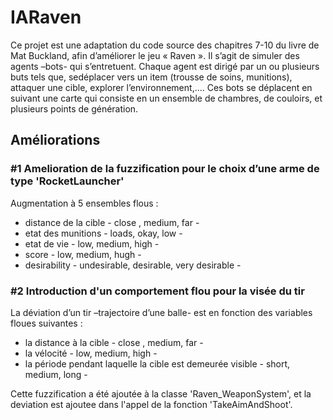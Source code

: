 # IARaven

Ce projet est une adaptation du code source des chapitres 7-10 du livre de Mat Buckland, afin d’améliorer le jeu « Raven ».
Il s’agit de simuler des agents –bots- qui s’entretuent. Chaque agent est dirigé par un ou plusieurs buts tels que, sedéplacer vers un item (trousse de soins, munitions), attaquer une cible, explorer l’environnement,.... Ces bots se déplacent en suivant une carte qui consiste en un ensemble de chambres, de couloirs, et plusieurs points de génération.

## Améliorations

### #1 Amelioration de la fuzzification pour le choix d’une arme de type 'RocketLauncher'
Augmentation à 5 ensembles flous : 
- distance de la cible - close , medium, far - 
- etat des munitions - loads, okay, low -
- etat de vie - low, medium, high - 
- score - low, medium, hugh -
- desirability - undesirable, desirable, very desirable -


### #2 Introduction d'un comportement flou pour la visée du tir
La déviation d’un tir –trajectoire d’une balle- est en fonction des variables floues suivantes : 
- la distance à la cible - close , medium, far - 
- la vélocité  - low, medium, high - 
- la période pendant laquelle la cible est demeurée visible - short, medium, long -

Cette fuzzification a été ajoutée à la classe 'Raven_WeaponSystem', et la deviation est ajoutee dans l'appel de la fonction 'TakeAimAndShoot'.

